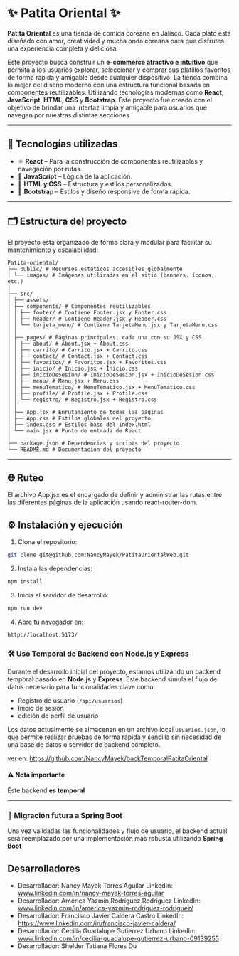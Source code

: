 # ✨ Patita Oriental ✨

**Patita Oriental** es una tienda de comida coreana en Jalisco. Cada plato está diseñado con amor, creatividad y mucha onda coreana para que disfrutes una experiencia completa y deliciosa.

Este proyecto busca construir un **e-commerce atractivo e intuitivo** que permita a los usuarios explorar, seleccionar y comprar sus platillos favoritos de forma rápida y amigable desde cualquier dispositivo. La tienda combina lo mejor del diseño moderno con una estructura funcional basada en componentes reutilizables. Utilizando tecnologías modernas como **React**, **JavaScript**, **HTML**, **CSS** y **Bootstrap**. Este proyecto fue creado con el objetivo de brindar una interfaz limpia y amigable para usuarios que navegan por nuestras distintas secciones.

---

## 🚀 Tecnologías utilizadas

- ⚛️ **React** – Para la construcción de componentes reutilizables y navegación por rutas.
- 🧠 **JavaScript** – Lógica de la aplicación.
- 🎨 **HTML y CSS** – Estructura y estilos personalizados.
- 💠 **Bootstrap** – Estilos y diseño responsive de forma rápida.

---

## 🗂️ Estructura del proyecto

El proyecto está organizado de forma clara y modular para facilitar su mantenimiento y escalabilidad:

```plaintext
Patita-oriental/ 
├── public/ # Recursos estáticos accesibles globalmente
│ └── images/ # Imágenes utilizadas en el sitio (banners, íconos, etc.)
│
├── src/
│ ├── assets/ 
│ ├── components/ # Componentes reutilizables
│ │ ├── footer/ # Contiene Footer.jsx y Footer.css
│ │ ├── header/ # Contiene Header.jsx y Header.css
│ │ └── tarjeta_menu/ # Contiene TarjetaMenu.jsx y TarjetaMenu.css
│ │
│ ├── pages/ # Páginas principales, cada una con su JSX y CSS
│ │ ├── about/ # About.jsx + About.css
│ │ ├── carrito/ # Carrito.jsx + Carrito.css
│ │ ├── contact/ # Contact.jsx + Contact.css
│ │ ├── favoritos/ # Favoritos.jsx + Favoritos.css
│ │ ├── inicio/ # Inicio.jsx + Inicio.css
│ │ ├── inicioDeSesion/ # InicioDeSesion.jsx + InicioDeSesion.css
│ │ ├── menu/ # Menu.jsx + Menu.css
│ │ ├── menuTematico/ # MenuTematico.jsx + MenuTematico.css
│ │ ├── profile/ # Profile.jsx + Profile.css
│ │ └── registro/ # Registro.jsx + Registro.css
│ │
│ ├── App.jsx # Enrutamiento de todas las páginas
│ ├── App.css # Estilos globales del proyecto
│ ├── index.css # Estilos base del index.html
│ └── main.jsx # Punto de entrada de React
│
├── package.json # Dependencias y scripts del proyecto
└── README.md # Documentación del proyecto
```
---

## 🌐 Ruteo
El archivo App.jsx es el encargado de definir y administrar las rutas entre las diferentes páginas de la aplicación usando react-router-dom.

## ⚙️ Instalación y ejecución

1. Clona el repositorio:
```bash
git clone git@github.com:NancyMayek/PatitaOrientalWeb.git
```

2. Instala las dependencias:
```bash
npm install
```
3. Inicia el servidor de desarrollo:
```bash
npm run dev 
```

4. Abre tu navegador en:
```bash
http://localhost:5173/
```
### 🛠 Uso Temporal de Backend con Node.js y Express

Durante el desarrollo inicial del proyecto, estamos utilizando un backend temporal basado en **Node.js** y **Express**. Este backend simula el flujo de datos necesario para funcionalidades clave como:

- Registro de usuario (`/api/usuarios`)
- Inicio de sesión 
- edición de perfil de usuario

Los datos actualmente se almacenan en un archivo local `usuarios.json`, lo que permite realizar pruebas de forma rápida y sencilla sin necesidad de una base de datos o servidor de backend completo.

ver en: https://github.com/NancyMayek/backTemporalPatitaOriental

#### ⚠️ Nota importante
Este backend **es temporal**

---

### 🔄 Migración futura a Spring Boot

Una vez validadas las funcionalidades y flujo de usuario, el backend actual será reemplazado por una implementación más robusta utilizando **Spring Boot**

## Desarrolladores
-	Desarrollador: Nancy Mayek Torres Aguilar
LinkedIn: www.linkedin.com/in/nancy-mayek-torres-aguilar
-	Desarrollador: América Yazmín Rodríguez Rodríguez
LinkedIn: www.linkedin.com/in/america-yazmin-rodriguez-rodriguez/
-	Desarrollador: Francisco Javier Caldera Castro
LinkedIn: https://www.linkedin.com/in/francisco-javier-caldera/
-	Desarrollador: Cecilia Guadalupe Gutierrez Urbano
LinkedIn: www.linkedin.com/in/cecilia-guadalupe-gutierrez-urbano-09139255
-	Desarrollador: Shelder Tatiana Flores Du

